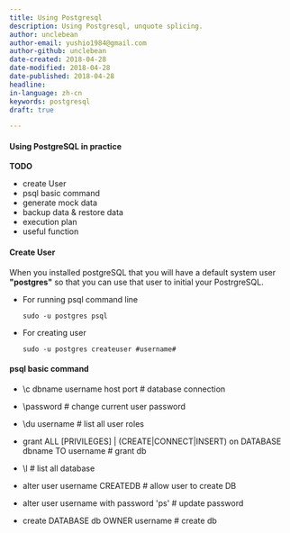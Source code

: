 ```yaml
---
title: Using Postgresql
description: Using Postgresql, unquote splicing.
author: unclebean
author-email: yushio1984@gmail.com
author-github: unclebean
date-created: 2018-04-28
date-modified: 2018-04-28
date-published: 2018-04-28
headline:
in-language: zh-cn
keywords: postgresql
draft: true

---
```


#### Using PostgreSQL in practice

**TODO**

* create User
* psql basic command
* generate mock data
* backup data & restore data
* execution plan
* useful function

####   Create User

When you installed postgreSQL that you will have a default system user **"postgres"** so that you can use that user to initial your PostrgreSQL. 

 * For running psql command line

   ``` shell
   sudo -u postgres psql
   ```

* For creating user

  ```she
  sudo -u postgres createuser #username#
  ```



####   psql basic command

* \c dbname username host port # database connection

* \password # change current user password

* \du username # list all user roles

* grant ALL [PRIVILEGES] | (CREATE|CONNECT|INSERT) on DATABASE dbname TO username # grant db

* \l # list all database

* alter user username CREATEDB # allow user to create DB

* alter user username with password 'ps' # update password

* create DATABASE db OWNER username # create db

  ​